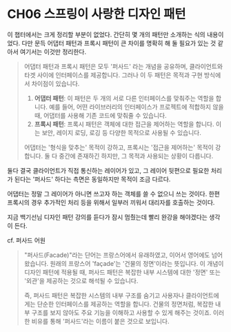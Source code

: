 # CH06 스프링이 사랑한 디자인 패턴

이 챕터에서는 크게 정리할 부분이 없었다. 간단히 몇 개의 패턴만 소개하는 식의 내용이었다. 다만 문득 어댑터 패턴과 프록시 패턴이 큰 차이를 명확히 해 둘 필요가 있는 것 같아서 여기서는 이것만 정리한다.

> 어댑터 패턴과 프록시 패턴은 모두 '퍼사드' 라는 개념을 공유하며, 클라이언트와 타겟 사이에 인터페이스를 제공합니다. 그러나 이 두 패턴은 목적과 구현 방식에서 차이점이 있습니다.
>
> 1. **어댑터 패턴**: 이 패턴은 두 개의 서로 다른 인터페이스를 맞춰주는 역할을 합니다. 예를 들어, 어떤 라이브러리의 인터페이스가 프로젝트에 적합하지 않을 때, 어댑터를 사용해 기존 코드에 맞춰줄 수 있습니다.
> 2. **프록시 패턴**: 프록시 패턴은 객체에 대한 접근을 제어하는 역할을 합니다. 이는 보안, 레이지 로딩, 로깅 등 다양한 목적으로 사용될 수 있습니다.
>
> 어댑터는 '형식을 맞추는' 목적이 강하고, 프록시는 '접근을 제어하는' 목적이 강합니다. 둘 다 중간에 존재하긴 하지만, 그 목적과 사용되는 상황이 다릅니다.

둘다 결국 클라이언트가 직접 통신하는 레이어가 있고, 그 레이어 뒷편으로 필요한 처리가 된다는 '퍼사드' 하다는 측면은 동일하지만 목적이 조금 다르다.

어댑터는 정말 그 레이어가 아니면 쓰고자 하는 객체를 쓸 수 없으니 쓰는 것이다. 한편 프록시의 경우 추가적인 처리 등을 위해서 일부러 끼워서 대리자를 호출하는 것이다.

지금 백기선님 디자인 패턴 강의를 듣다가 잠시 멈췄는데 빨리 완강을 해야겠다는 생각이 든다.



cf. 퍼사드 어원

> "퍼사드(Facade)"라는 단어는 프랑스어에서 유래하였고, 이어서 영어에도 넘어왔습니다. 원래의 프랑스어 'façade'는 '건물의 정면'이라는 뜻입니다. 이 개념이 디자인 패턴에 적용될 때, 퍼사드 패턴은 복잡한 내부 시스템에 대한 '정면' 또는 '외관'을 제공하는 것으로 해석될 수 있습니다.
>
> 즉, 퍼사드 패턴은 복잡한 시스템의 내부 구조를 숨기고 사용자나 클라이언트에게는 단순한 인터페이스를 제공하는 역할을 합니다. 건물의 정면처럼, 복잡한 내부 구조를 보지 않아도 주요 기능을 이해하고 사용할 수 있게 해주는 것이죠. 이러한 비유를 통해 '퍼사드'라는 이름이 붙은 것으로 보입니다.
